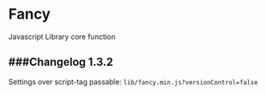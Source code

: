 # Fancy
Javascript Library core function

###Changelog
1.3.2
-----
Settings over script-tag passable: `lib/fancy.min.js?versionControl=false`
